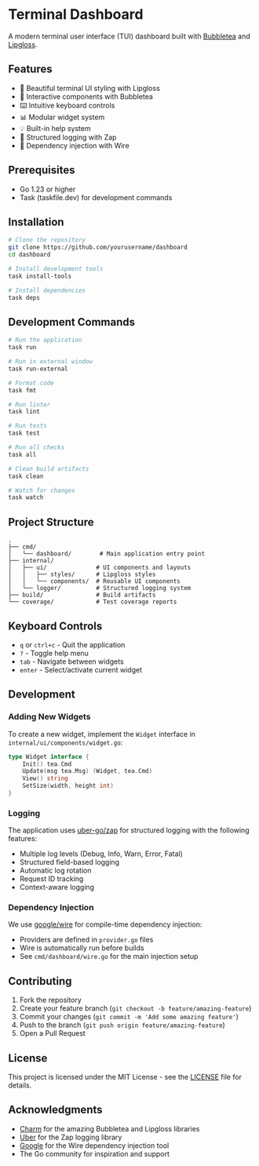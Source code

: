 # Terminal Dashboard

A modern terminal user interface (TUI) dashboard built with [Bubbletea](https://github.com/charmbracelet/bubbletea) and [Lipgloss](https://github.com/charmbracelet/lipgloss).

## Features

- 🎨 Beautiful terminal UI styling with Lipgloss
- 🔄 Interactive components with Bubbletea
- ⌨️ Intuitive keyboard controls
- 📊 Modular widget system
- 💡 Built-in help system
- 📝 Structured logging with Zap
- 🔌 Dependency injection with Wire

## Prerequisites

- Go 1.23 or higher
- Task (taskfile.dev) for development commands

## Installation

```bash
# Clone the repository
git clone https://github.com/yourusername/dashboard
cd dashboard

# Install development tools
task install-tools

# Install dependencies
task deps
```

## Development Commands

```bash
# Run the application
task run

# Run in external window
task run-external

# Format code
task fmt

# Run linter
task lint

# Run tests
task test

# Run all checks
task all

# Clean build artifacts
task clean

# Watch for changes
task watch
```

## Project Structure

```
.
├── cmd/
│   └── dashboard/        # Main application entry point
├── internal/
│   ├── ui/              # UI components and layouts
│   │   ├── styles/      # Lipgloss styles
│   │   └── components/  # Reusable UI components
│   └── logger/          # Structured logging system
├── build/               # Build artifacts
└── coverage/            # Test coverage reports
```

## Keyboard Controls

- `q` or `ctrl+c` - Quit the application
- `?` - Toggle help menu
- `tab` - Navigate between widgets
- `enter` - Select/activate current widget

## Development

### Adding New Widgets

To create a new widget, implement the `Widget` interface in `internal/ui/components/widget.go`:

```go
type Widget interface {
    Init() tea.Cmd
    Update(msg tea.Msg) (Widget, tea.Cmd)
    View() string
    SetSize(width, height int)
}
```

### Logging

The application uses [uber-go/zap](https://github.com/uber-go/zap) for structured logging with the following features:

- Multiple log levels (Debug, Info, Warn, Error, Fatal)
- Structured field-based logging
- Automatic log rotation
- Request ID tracking
- Context-aware logging

### Dependency Injection

We use [google/wire](https://github.com/google/wire) for compile-time dependency injection:

- Providers are defined in `provider.go` files
- Wire is automatically run before builds
- See `cmd/dashboard/wire.go` for the main injection setup

## Contributing

1. Fork the repository
2. Create your feature branch (`git checkout -b feature/amazing-feature`)
3. Commit your changes (`git commit -m 'Add some amazing feature'`)
4. Push to the branch (`git push origin feature/amazing-feature`)
5. Open a Pull Request

## License

This project is licensed under the MIT License - see the [LICENSE](LICENSE) file for details.

## Acknowledgments

- [Charm](https://charm.sh/) for the amazing Bubbletea and Lipgloss libraries
- [Uber](https://github.com/uber-go/zap) for the Zap logging library
- [Google](https://github.com/google/wire) for the Wire dependency injection tool
- The Go community for inspiration and support
